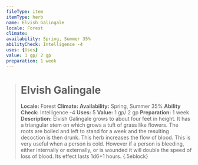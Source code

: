 ```yaml
---
fileType: item
itemType: herb
name: Elvish_Galingale
locale: Forest
climate:
availability: Spring, Summer 35%
abilityCheck: Intelligence -4
uses: {Uses}
value: 1 gp/ 2 gp
preparation: 1 week
---
```

>#  Elvish Galingale
>
> **Locale:** Forest
> **Climate:**
> **Availability:** Spring, Summer 35%
> **Ability Check:** Intelligence -4
> **Uses:** 5
> **Value:** 1 gp/ 2 gp
> **Preparation:** 1 week
> **Description:** Elvish Galingale grows to about four feet in height. It has a triangular stem on which grows a tuft of grass like flowers. The roots are boiled and left to stand for a week and the resulting decoction is then drunk. This herb increases the flow of blood. This is very useful when a person is cold. However if a person is bleeding, either internally or externally, or is wounded it will double the speed of loss of blood. Its effect lasts 1d6+1 hours.
{.5eblock}

